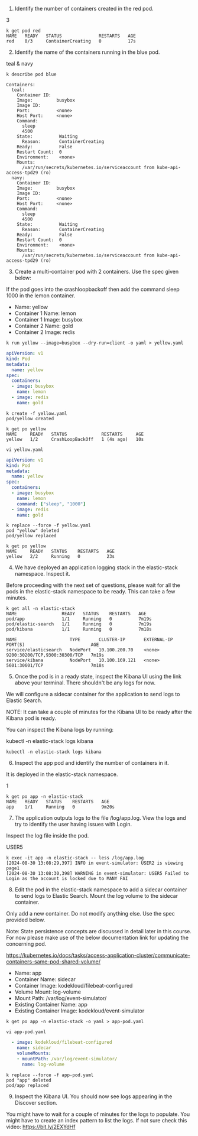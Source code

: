 1. Identify the number of containers created in the red pod.

3

```shell
k get pod red
NAME   READY   STATUS              RESTARTS   AGE
red    0/3     ContainerCreating   0          17s
```

2. Identify the name of the containers running in the blue pod.

teal & navy

```shell
k describe pod blue

Containers:
  teal:
    Container ID:  
    Image:         busybox
    Image ID:      
    Port:          <none>
    Host Port:     <none>
    Command:
      sleep
      4500
    State:          Waiting
      Reason:       ContainerCreating
    Ready:          False
    Restart Count:  0
    Environment:    <none>
    Mounts:
      /var/run/secrets/kubernetes.io/serviceaccount from kube-api-access-tpd29 (ro)
  navy:
    Container ID:  
    Image:         busybox
    Image ID:      
    Port:          <none>
    Host Port:     <none>
    Command:
      sleep
      4500
    State:          Waiting
      Reason:       ContainerCreating
    Ready:          False
    Restart Count:  0
    Environment:    <none>
    Mounts:
      /var/run/secrets/kubernetes.io/serviceaccount from kube-api-access-tpd29 (ro)
```

3. Create a multi-container pod with 2 containers.
Use the spec given below:

If the pod goes into the crashloopbackoff then add the command sleep 1000 in the lemon container.

- Name: yellow
- Container 1 Name: lemon
- Container 1 Image: busybox
- Container 2 Name: gold
- Container 2 Image: redis

```shell
k run yellow --image=busybox --dry-run=client -o yaml > yellow.yaml
```

```yaml
apiVersion: v1
kind: Pod
metadata:
  name: yellow
spec:
  containers:
  - image: busybox
    name: lemon
  - image: redis
    name: gold
```

```shell
k create -f yellow.yaml 
pod/yellow created

k get po yellow 
NAME     READY   STATUS             RESTARTS     AGE
yellow   1/2     CrashLoopBackOff   1 (4s ago)   10s

vi yellow.yaml 
```

```yaml
apiVersion: v1
kind: Pod
metadata:
  name: yellow
spec:
  containers:
  - image: busybox
    name: lemon
    command: ["sleep", "1000"]
  - image: redis
    name: gold
```

```shell
k replace --force -f yellow.yaml 
pod "yellow" deleted
pod/yellow replaced

k get po yellow
NAME     READY   STATUS    RESTARTS   AGE
yellow   2/2     Running   0          23s
```

4. We have deployed an application logging stack in the elastic-stack namespace. Inspect it.

Before proceeding with the next set of questions, please wait for all the pods in the elastic-stack namespace to be ready. This can take a few minutes.

```shell
k get all -n elastic-stack
NAME                 READY   STATUS    RESTARTS   AGE
pod/app              1/1     Running   0          7m19s
pod/elastic-search   1/1     Running   0          7m19s
pod/kibana           1/1     Running   0          7m18s

NAME                    TYPE       CLUSTER-IP       EXTERNAL-IP   PORT(S)                         AGE
service/elasticsearch   NodePort   10.100.200.70    <none>        9200:30200/TCP,9300:30300/TCP   7m19s
service/kibana          NodePort   10.100.169.121   <none>        5601:30601/TCP                  7m18s
```

5. Once the pod is in a ready state, inspect the Kibana UI using the link above your terminal. There shouldn't be any logs for now.

We will configure a sidecar container for the application to send logs to Elastic Search.

NOTE: It can take a couple of minutes for the Kibana UI to be ready after the Kibana pod is ready.

You can inspect the Kibana logs by running:

kubectl -n elastic-stack logs kibana

```shell
kubectl -n elastic-stack logs kibana
```

6. Inspect the app pod and identify the number of containers in it.

It is deployed in the elastic-stack namespace.

1

```shell
k get po app -n elastic-stack
NAME   READY   STATUS    RESTARTS   AGE
app    1/1     Running   0          9m20s
```

7. The application outputs logs to the file /log/app.log. View the logs and try to identify the user having issues with Login.

Inspect the log file inside the pod.

USER5

```shell
k exec -it app -n elastic-stack -- less /log/app.log
[2024-08-30 13:08:29,397] INFO in event-simulator: USER2 is viewing page1
[2024-08-30 13:08:30,398] WARNING in event-simulator: USER5 Failed to Login as the account is locked due to MANY FAI
```

8. Edit the pod in the elastic-stack namespace to add a sidecar container to send logs to Elastic Search. Mount the log volume to the sidecar container.

Only add a new container. Do not modify anything else. Use the spec provided below.

Note: State persistence concepts are discussed in detail later in this course. For now please make use of the below documentation link for updating the concerning pod.

https://kubernetes.io/docs/tasks/access-application-cluster/communicate-containers-same-pod-shared-volume/

- Name: app
- Container Name: sidecar
- Container Image: kodekloud/filebeat-configured
- Volume Mount: log-volume
- Mount Path: /var/log/event-simulator/
- Existing Container Name: app
- Existing Container Image: kodekloud/event-simulator

```shell
k get po app -n elastic-stack -o yaml > app-pod.yaml

vi app-pod.yaml 
```

```yaml
  - image: kodekloud/filebeat-configured
    name: sidecar
    volumeMounts:
    - mountPath: /var/log/event-simulator/
      name: log-volume
```

```shell
k replace --force -f app-pod.yaml 
pod "app" deleted
pod/app replaced
```

9. Inspect the Kibana UI. You should now see logs appearing in the Discover section.

You might have to wait for a couple of minutes for the logs to populate. You might have to create an index pattern to list the logs. If not sure check this video: https://bit.ly/2EXYdHf

